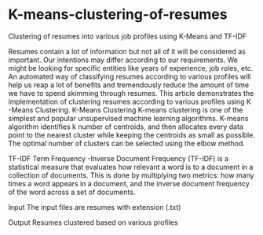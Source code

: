 # K-means-clustering-of-resumes

Clustering of resumes into various job profiles using K-Means and TF-IDF

Resumes contain a lot of information but not all of it will be considered as important. Our intentions may differ according to our requirements. We might be looking for specific entities like years of experience, job roles, etc. An automated way of classifying resumes according to various profiles will help us reap a lot of benefits and tremendously reduce the amount of time we have to spend skimming through resumes. This article demonstrates the implementation of clustering resumes according to various profiles using K -Means Clustering.
K-Means Clustering
K-means clustering is one of the simplest and popular unsupervised machine learning algorithms. K-means algorithm identifies k number of centroids, and then allocates every data point to the nearest cluster while keeping the centroids as small as possible. The optimal number of clusters can be selected using the elbow method.

TF-IDF
Term Frequency -Inverse Document Frequency (TF-IDF) is a statistical measure that evaluates how relevant a word is to a document in a collection of documents. This is done by multiplying two metrics: how many times a word appears in a document, and the inverse document frequency of the word across a set of documents.

Input 
The input files are resumes with extension (.txt)

Output 
Resumes clustered based on various profiles
